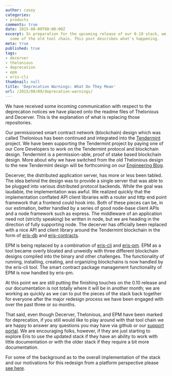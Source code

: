 ```yaml
---
author: casey
categories:
- products
comments: true
date: 2015-08-09T00:00:00Z
excerpt: In preparation for the upcoming release of our 0.10 stack, we have deprecated
  some of the old tool chain. This post describes what's happening.
meta: true
published: true
tags:
- decerver
- thelonious
- deprecation
- epm
- eris-cli
thumbnail: null
title: 'Deprecation Warnings: What Do They Mean'
url: /2015/08/09/deprecation-warnings/
---
```


We have received some incoming communication with respect to the deprecation notices we have placed onto the readme files of Thelonious and Decerver. This is the explanation of what is replacing those repositories.

Our permissioned smart contract network (blockchain) design which was called Thelonious has been continued and integrated into the [Tendermint](https://github.com/tendermint/tendermint) project. We have been supporting the Tendermint project by paying one of our Core Developers to work on the Tendermint protocol and blockchain design. Tendermint is a permission-able, proof of stake based blockchain design. More about why we have switched from the old Thelonious design to the new Tendermint design will be forthcoming on our [Engineering Blog](https://monax.io/blog).

Decerver, the distributed application server, has more or less been tabled. The idea behind the design was to provide a single server that was able to be plugged into various distributed protocol backends. While the goal was laudable, the implementation was awful. We realized quickly that the implementation conflated API client libraries with a router and http end point framework that a frontend could hook into. Both of these pieces can be, in our estimation, better handled by a series of good node-base client APIs and a node framework such as express. The middleware of an application need not (strictly speaking) be written in node, but we are heading in the direction of fully supporting node. The decerver has officially been replaced with a nice API and client library around the Tendermint blockchain in the form of [eris-db](https://github.com/eris-ltd/eris-db) and [eris-contracts](https://github.com/eris-ltd/eris-contracts.js).

EPM is being replaced by a combination of [eris-cli](https://github.com/eris-ltd/eris-cli/tree/develop) and [eris-pm](https://github.com/eris-ltd/eris-pm). EPM as a tool became overly bloated and unweidly with three different blockchain designs compiled into the binary and other challenges. The functionality of running, installing, creating, and organizing blockchains is now handled by the eris-cli tool. The smart contract package management functionality of EPM is now handled by eris-pm.

At this point we are still putting the finishing touches on the 0.10 release and our documentation is not totally where it will be in another month; we are working as quickly as we can to put the pieces of the stack back together for everyone after the major redesign process we have been engaged with over the past three or so months.

That said, even though Decerver, Thelonious, and EPM have been marked for deprecation, if you still would like to play around with that tool chain we are happy to answer any questions you may have via github or our [support portal](https://support.erisindustries.com). We are encouraging folks, however, if they are just starting to explore Eris to use the updated stack if they have an ability to work with little documentation or with the older stack if they require a bit more documentation.

For some of the background as to the overall implementation of the stack and our motivations for this redesign from a platform perspective please [see here](https://github.com/eris-ltd/eris-cli/tree/develop#why).